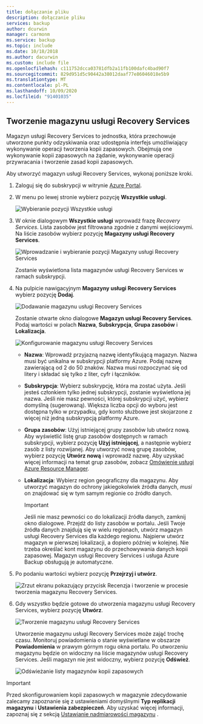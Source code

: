 ```yaml
---
title: dołączanie pliku
description: dołączanie pliku
services: backup
author: dcurwin
manager: carmonm
ms.service: backup
ms.topic: include
ms.date: 10/18/2018
ms.author: dacurwin
ms.custom: include file
ms.openlocfilehash: c111752dcca03781dfb2a11fb100dafc4bad90f7
ms.sourcegitcommit: 829d951d5c90442a38012daaf77e86046018e5b9
ms.translationtype: MT
ms.contentlocale: pl-PL
ms.lasthandoff: 10/09/2020
ms.locfileid: "91401035"
---
```

## <a name="create-a-recovery-services-vault"></a>Tworzenie magazynu usługi Recovery Services

Magazyn usługi Recovery Services to jednostka, która przechowuje utworzone punkty odzyskiwania oraz udostępnia interfejs umożliwiający wykonywanie operacji tworzenia kopii zapasowych. Obejmują one wykonywanie kopii zapasowych na żądanie, wykonywanie operacji przywracania i tworzenie zasad kopii zapasowych.

Aby utworzyć magazyn usługi Recovery Services, wykonaj poniższe kroki.

1. Zaloguj się do subskrypcji w witrynie [Azure Portal](https://portal.azure.com/).

1. W menu po lewej stronie wybierz pozycję **Wszystkie usługi**.

    ![Wybieranie pozycji Wszystkie usługi](./media/backup-create-rs-vault/click-all-services.png)

1. W oknie dialogowym **Wszystkie usługi** wprowadź frazę *Recovery Services*. Lista zasobów jest filtrowana zgodnie z danymi wejściowymi. Na liście zasobów wybierz pozycję **Magazyny usługi Recovery Services**.

    ![Wprowadzanie i wybieranie pozycji Magazyny usługi Recovery Services](./media/backup-create-rs-vault/all-services.png)

    Zostanie wyświetlona lista magazynów usługi Recovery Services w ramach subskrypcji.

1. Na pulpicie nawigacyjnym **Magazyny usługi Recovery Services** wybierz pozycję **Dodaj**.

    ![Dodawanie magazynu usługi Recovery Services](./media/backup-create-rs-vault/add-button-create-vault.png)

    Zostanie otwarte okno dialogowe **Magazyn usługi Recovery Services**. Podaj wartości w polach **Nazwa**, **Subskrypcja**, **Grupa zasobów** i **Lokalizacja**.

    ![Konfigurowanie magazynu usługi Recovery Services](./media/backup-create-rs-vault/create-new-vault-dialog.png)

   - **Nazwa**: Wprowadź przyjazną nazwę identyfikującą magazyn. Nazwa musi być unikalna w subskrypcji platformy Azure. Podaj nazwę zawierającą od 2 do 50 znaków. Nazwa musi rozpoczynać się od litery i składać się tylko z liter, cyfr i łączników.
   - **Subskrypcja**: Wybierz subskrypcję, która ma zostać użyta. Jeśli jesteś członkiem tylko jednej subskrypcji, zostanie wyświetlona jej nazwa. Jeśli nie masz pewności, której subskrypcji użyć, wybierz domyślną (sugerowaną). Większa liczba opcji do wyboru jest dostępna tylko w przypadku, gdy konto służbowe jest skojarzone z więcej niż jedną subskrypcją platformy Azure.
   - **Grupa zasobów**: Użyj istniejącej grupy zasobów lub utwórz nową. Aby wyświetlić listę grup zasobów dostępnych w ramach subskrypcji, wybierz pozycję **Użyj istniejącej**, a następnie wybierz zasób z listy rozwijanej. Aby utworzyć nową grupę zasobów, wybierz pozycję **Utwórz nową** i wprowadź nazwę. Aby uzyskać więcej informacji na temat grup zasobów, zobacz [Omówienie usługi Azure Resource Manager](../articles/azure-resource-manager/management/overview.md).
   - **Lokalizacja**: Wybierz region geograficzny dla magazynu. Aby utworzyć magazyn do ochrony jakiegokolwiek źródła danych, *musi* on znajdować się w tym samym regionie co źródło danych.

      > [!IMPORTANT]
      > Jeśli nie masz pewności co do lokalizacji źródła danych, zamknij okno dialogowe. Przejdź do listy zasobów w portalu. Jeśli Twoje źródła danych znajdują się w wielu regionach, utwórz magazyn usługi Recovery Services dla każdego regionu. Najpierw utwórz magazyn w pierwszej lokalizacji, a dopiero później w kolejnej. Nie trzeba określać kont magazynu do przechowywania danych kopii zapasowej. Magazyn usługi Recovery Services i usługa Azure Backup obsługują je automatyczne.
      >
      >

1. Po podaniu wartości wybierz pozycję **Przejrzyj i utwórz**.

    ![Zrzut ekranu pokazujący przycisk Recenzja i tworzenie w procesie tworzenia magazynu Recovery Services.](./media/backup-create-rs-vault/review-and-create.png)

1. Gdy wszystko będzie gotowe do utworzenia magazynu usługi Recovery Services, wybierz pozycję **Utwórz**.

    ![Tworzenie magazynu usługi Recovery Services](./media/backup-create-rs-vault/click-create-button.png)

    Utworzenie magazynu usługi Recovery Services może zająć trochę czasu. Monitoruj powiadomienia o stanie wyświetlane w obszarze **Powiadomienia** w prawym górnym rogu okna portalu. Po utworzeniu magazynu będzie on widoczny na liście magazynów usługi Recovery Services. Jeśli magazyn nie jest widoczny, wybierz pozycję **Odśwież**.

     ![Odświeżanie listy magazynów kopii zapasowych](./media/backup-create-rs-vault/refresh-button.png)

>[!IMPORTANT]
> Przed skonfigurowaniem kopii zapasowych w magazynie zdecydowanie zalecamy zapoznanie się z ustawieniami domyślnymi **Typ replikacji magazynu** i **Ustawienia zabezpieczeń**. Aby uzyskać więcej informacji, zapoznaj się z sekcją [Ustawianie nadmiarowości magazynu](https://docs.microsoft.com/azure/backup/backup-create-rs-vault#set-storage-redundancy) .
